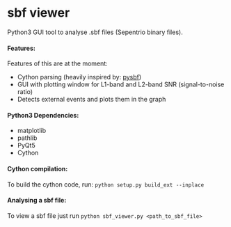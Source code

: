 # sbf viewer
Python3 GUI tool to analyse .sbf files (Sepentrio binary files).
#### Features:
Features of this are at the moment:
* Cython parsing (heavily inspired by: [pysbf][1])
* GUI with plotting window for L1-band and L2-band SNR (signal-to-noise ratio)
* Detects external events and plots them in the graph

#### Python3 Dependencies:
 * matplotlib
 * pathlib
 * PyQt5
 * Cython

#### Cython compilation:
To build the cython code, run: `python setup.py build_ext --inplace`

#### Analysing a sbf file:
To view a sbf file just run `python sbf_viewer.py <path_to_sbf_file>`

[1]: https://github.com/jashandeep-sohi/pysbf